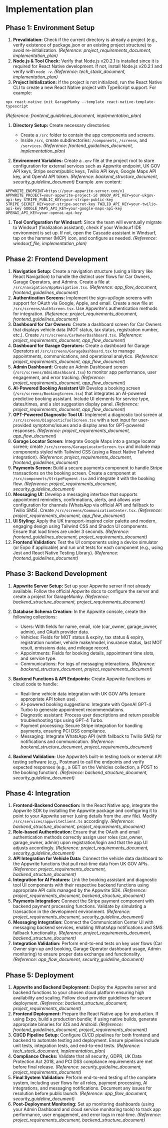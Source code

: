 # Implementation plan

## Phase 1: Environment Setup

1.  **Prevalidation:** Check if the current directory is already a project (e.g., verify existence of package.json or an existing project structure) to avoid re-initialization. *(Reference: project_requirements_document, implementation_plan)*
2.  **Node.js & Tool Check:** Verify that Node.js v20.2.1 is installed since it is required for React Native development. If not, install Node.js v20.2.1 and verify with `node -v`. *(Reference: tech_stack_document, implementation_plan)*
3.  **Project Initialization:** If the project is not initialized, run the React Native CLI to create a new React Native project with TypeScript support. For example:

`npx react-native init GarageMunky --template react-native-template-typescript`

*(Reference: frontend_guidelines_document, implementation_plan)*

1.  **Directory Setup:** Create necessary directories:

    *   Create a `/src` folder to contain the app components and screens.
    *   Inside `/src`, create subdirectories: `/components`, `/screens`, and `/services`. *(Reference: frontend_guidelines_document, implementation_plan)*

2.  **Environment Variables:** Create a `.env` file at the project root to store configuration for external services such as Appwrite endpoint, UK GOV API keys, Stripe secret/public keys, Twilio API keys, Google Maps API key, and OpenAI API token. *(Reference: backend_structure_document, security_guideline_document)* Example .env content:

`APPWRITE_ENDPOINT=https://your-appwrite-server.com/v1 APPWRITE_PROJECT=your-appwrite-project-id UKGOV_API_KEY=your-ukgov-api-key STRIPE_PUBLIC_KEY=your-stripe-public-key STRIPE_SECRET_KEY=your-stripe-secret-key TWILIO_API_KEY=your-twilio-api-key GOOGLE_MAPS_API_KEY=your-google-maps-api-key OPENAI_API_KEY=your-openai-api-key`

1.  **Tool Configuration for Windsurf:** Since the team will eventually migrate to Windsurf (finalization assistant), check if your Windsurf IDE environment is set up. If not, open the Cascade assistant in Windsurf, tap on the hammer (MCP) icon, and configure as needed. *(Reference: windsurf_file, implementation_plan)*

## Phase 2: Frontend Development

1.  **Navigation Setup:** Create a navigation structure (using a library like React Navigation) to handle the distinct user flows for Car Owners, Garage Operators, and Admins. Create a file at `/src/navigation/AppNavigation.tsx`. *(Reference: app_flow_document, frontend_guidelines_document)*
2.  **Authentication Screens:** Implement the sign-up/login screens with support for OAuth via Google, Apple, and email. Create a new file at `/src/screens/AuthScreen.tsx`. Use Appwrite's authentication methods for integration. *(Reference: project_requirements_document, frontend_guidelines_document)*
3.  **Dashboard for Car Owners:** Create a dashboard screen for Car Owners that displays vehicle data (MOT status, tax status, registration number, etc.). Create `/src/screens/CarOwnerDashboard.tsx`. *(Reference: project_requirements_document, app_flow_document)*
4.  **Dashboard for Garage Operators:** Create a dashboard for Garage Operators at `/src/screens/GarageDashboard.tsx` to manage appointments, communications, and operational analytics. *(Reference: project_requirements_document, app_flow_document)*
5.  **Admin Dashboard:** Create an Admin Dashboard screen (`/src/screens/AdminDashboard.tsx`) to monitor app performance, user engagement, and error tracking. *(Reference: project_requirements_document, app_flow_document)*
6.  **AI-Powered Booking Assistant UI:** Develop a booking screen (`/src/screens/BookingScreen.tsx`) that integrates an AI-powered predictive booking assistant. Include UI elements for service type, dates/times, and a slot suggestion display panel. *(Reference: project_requirements_document, app_flow_document)*
7.  **GPT-Powered Diagnostic Tool UI:** Implement a diagnostic tool screen at `/src/screens/DiagnosticToolScreen.tsx` with a text input for user-provided symptoms/issues and a display area for GPT-powered responses. *(Reference: project_requirements_document, app_flow_document)*
8.  **Garage Locator Screen:** Integrate Google Maps into a garage locator screen; create `/src/screens/GarageLocatorScreen.tsx` and include map components styled with Tailwind CSS (using a React Native Tailwind integration). *(Reference: project_requirements_document, frontend_guidelines_document)*
9.  **Payments Screen:** Build a secure payments component to handle Stripe transactions on the booking screen. Create a component at `/src/components/StripePayment.tsx` and integrate it with the booking flow. *(Reference: project_requirements_document, security_guideline_document)*
10. **Messaging UI:** Develop a messaging interface that supports appointment reminders, confirmations, alerts, and allows user configuration for channels (WhatsApp via official API and fallback to Twilio SMS). Create `/src/screens/CommunicationCenter.tsx`. *(Reference: project_requirements_document, app_flow_document)*
11. **UI Styling:** Apply the UK transport-inspired color palette and modern, engaging design using Tailwind CSS and Shadcn UI components. Ensure that load times are under 3 seconds. *(Reference: frontend_guidelines_document, project_requirements_document)*
12. **Frontend Validation:** Test the UI components using a device simulator (or Expo if applicable) and run unit tests for each component (e.g., using Jest and React Native Testing Library). *(Reference: frontend_guidelines_document)*

## Phase 3: Backend Development

1.  **Appwrite Server Setup:** Set up your Appwrite server if not already available. Follow the official Appwrite docs to configure the server and create a project for GarageMunky. *(Reference: backend_structure_document, project_requirements_document)*

2.  **Database Schema Creation:** In the Appwrite console, create the following collections:

    *   Users: With fields for name, email, role (car_owner, garage_owner, admin), and OAuth provider data.
    *   Vehicles: Fields for MOT status & expiry, tax status & expiry, registration number, vehicle make/model, insurance status, last MOT result, emissions data, and mileage record.
    *   Appointments: Fields for booking details, appointment time slots, and service type.
    *   Communications: For logs of messaging interactions. *(Reference: backend_structure_document, project_requirements_document)*

3.  **Backend Functions & API Endpoints:** Create Appwrite functions or cloud code to handle:

    *   Real-time vehicle data integration with UK GOV APIs (ensure appropriate API token use).
    *   AI-powered booking suggestions: Integrate with OpenAI GPT-4 Turbo to generate appointment recommendations.
    *   Diagnostic assistant: Process user descriptions and return possible troubleshooting tips using GPT-4 Turbo.
    *   Payment processing: Secure Stripe integration for handling payments, ensuring PCI DSS compliance.
    *   Messaging: Integrate WhatsApp API (with fallback to Twilio SMS) for notifications and communication. *(Reference: backend_structure_document, project_requirements_document)*

4.  **Backend Validation:** Use Appwrite’s built-in testing tools or external API testing software (e.g., Postman) to call the endpoints and verify expected responses (e.g., a GET on the Vehicles collection, a POST to the booking function). *(Reference: backend_structure_document, security_guideline_document)*

## Phase 4: Integration

1.  **Frontend-Backend Connection:** In the React Native app, integrate the Appwrite SDK by installing the Appwrite package and configuring it to point to your Appwrite server (using details from the .env file). Modify `/src/services/appwriteClient.ts` accordingly. *(Reference: backend_structure_document, project_requirements_document)*
2.  **Role-based Authentication:** Ensure that the OAuth and email authentication methods correctly assign user roles (car_owner, garage_owner, admin) upon registration/login and that the app UI adjusts accordingly. *(Reference: project_requirements_document, security_guideline_document)*
3.  **API Integration for Vehicle Data:** Connect the vehicle data dashboard to the Appwrite functions that pull real-time data from UK GOV APIs. *(Reference: project_requirements_document, backend_structure_document)*
4.  **Integration for AI Features:** Link the booking assistant and diagnostic tool UI components with their respective backend functions using appropriate API calls managed by the Appwrite SDK. *(Reference: project_requirements_document, backend_structure_document)*
5.  **Payments Integration:** Connect the Stripe payment component with backend payment processing functions. Validate by simulating a transaction in the development environment. *(Reference: project_requirements_document, security_guideline_document)*
6.  **Messaging Integration:** Connect the Communication Center UI with messaging backend services, enabling WhatsApp notifications and SMS fallback functionality. *(Reference: project_requirements_document, backend_structure_document)*
7.  **Integration Validation:** Perform end-to-end tests on key user flows (Car Owner sign-up and booking, Garage Operator dashboard usage, Admin monitoring) to ensure proper data exchange and functionality. *(Reference: app_flow_document, security_guideline_document)*

## Phase 5: Deployment

1.  **Appwrite and Backend Deployment:** Deploy the Appwrite server and backend functions to your chosen cloud platform ensuring high availability and scaling. Follow cloud provider guidelines for secure deployment. *(Reference: backend_structure_document, project_requirements_document)*
2.  **Frontend Deployment:** Prepare the React Native app for production. If using Expo, build a production bundle; if using native builds, generate appropriate binaries for iOS and Android. *(Reference: frontend_guidelines_document, project_requirements_document)*
3.  **CI/CD Pipeline Setup:** Configure CI/CD pipelines for both frontend and backend to automate testing and deployment. Ensure pipelines include unit tests, integration tests, and end-to-end tests. *(Reference: tech_stack_document, implementation_plan)*
4.  **Compliance Checks:** Validate that all security, GDPR, UK Data Protection Act 2018, and PCI DSS compliance requirements are met before final release. *(Reference: security_guideline_document, project_requirements_document)*
5.  **Final System Validation:** Perform end-to-end testing of the complete system, including user flows for all roles, payment processing, AI integrations, and messaging notifications. Document any issues for resolution before public launch. *(Reference: app_flow_document, security_guideline_document)*
6.  **Post-Deployment Monitoring:** Set up monitoring dashboards (using your Admin Dashboard and cloud service monitoring tools) to track app performance, user engagement, and error logs in real-time. *(Reference: project_requirements_document, backend_structure_document)*
